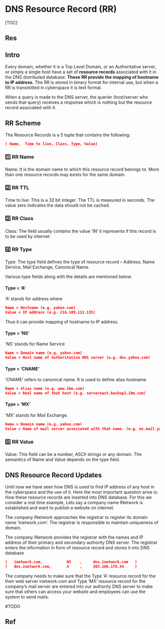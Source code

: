 # DNS Resource Record (RR)

[TOC]



## Res


## Intro
Every domain, whether it is a Top Level Domain, or an Authoritative server, or simply a single host have a set of **resource records** associated with it in the DNS distributed database. **These RR provide the mapping of hostname to IP address.** The RR is stored in binary format for internal use, but when a RR is transmitted in cyberspace it is text format.

When a query is made to the DNS server, the querier (host/server who sends that query) receives a response which is nothing but the resource record associated with it.



## RR Scheme
The Resource Records is a 5 tuple that contains the following: 
```json
( Name,  Time to live, Class, Type, Value)
```

### 1️⃣ RR Name
Name: It is the domain name to which this resource record belongs to. More than one resource records may exists for the same domain.


### 2️⃣ RR TTL
Time to live: This is a 32 bit integer. The TTL is measured in seconds. The value zero indicates the data should not be cached.


### 3️⃣ RR Class
Class: The field usually contains the value ‘IN’ it represents if this record is to be used by internet.


### 4️⃣ RR Type
Type: The type field defines the type of resource record – Address, Name Service, Mail Exchange, Canonical Name.

Various type fields along with the details are mentioned below.

#### Type = ‘A’
‘A’ stands for address where 
``` json
Name = Hostname (e.g. yahoo.com)
Value = IP address (e.g. 216.109.112.135)    
```

Thus it can provide mapping of hostname to IP address.

#### Type = ‘NS’
‘NS’ stands for Name Service
``` json
Name = Domain name (e.g. yahoo.com)
Value = Host name of Authoritative DNS server (e.g. dns.yahoo.com)
```

#### Type = ‘CNAME’
‘CNAME’ refers to canonical name. It is used to define alias hostname
```json
Name = Alias name (e.g. www.ibm.com)
Value = Real name of that host (e.g. servereast.backup2.ibm.com)
```

#### Type = ‘MX’
'MX’ stands for Mail Exchange.
```json
Name = Domain name (e.g. yahoo.com)
Value = Name of mail server associated with that name. (e.g. mx.mail.yahoo.com)
```

### 5️⃣ RR Value
Value: This field can be a number, ASCII strings or any domain. The semantics of Name and Value depends on the type field.



## DNS Resource Record Updates
Until now we have seen how DNS is used to find IP address of any host in the cyberspace and the use of it. Here the most important question arise is: How these resource records are inserted into DNS database. For this we consider a real time example, Lets say a company name INetwork is established and want to publish a website on internet. 

The company INetwork approaches the registrar to register its domain name ‘inetwork.com’. The registrar is responsible to maintain uniqueness of domain.

The company INetwork provides the registrar with the names and IP address of their primary and secondary authority DNS server. The registrar enters the information in form of resource record and stores it into DNS database
```json
(   inetwork.com,           NS    ,     dns.inetwork.com   )
(   dns.inetwork.com,       A     ,     203.166.178.34     )
```

The company needs to make sure that the Type ‘A’ resource record for the their web server inetwork.com and Type ‘MX’ resource record for the company’s mail server are entered into our authority DNS server to make sure that others can access your website and employees can use the system to send mails.

#TODO 


## Ref
[Communication Networks/DNS | wikibooks]: https://en.wikibooks.org/wiki/Communication_Networks/DNS


